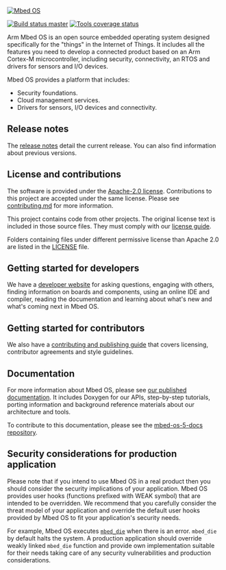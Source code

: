 [![Mbed OS][mbed-os-logo]][mbed-os-link]

[![Build status master][mbed-master-svg]][mbed-master]
[![Tools coverage status][mbed-coveralls-tools-svg]][mbed-coveralls-tools]

[mbed-os-logo]: logo.png
[mbed-os-link]: https://www.mbed.com/en/platform/mbed-os/
[mbed-master]: https://github.com/ARMmbed/mbed-os/actions/workflows/basic_checks.yml
[mbed-master-svg]: https://github.com/ARMmbed/mbed-os/actions/workflows/basic_checks.yml/badge.svg
[mbed-coveralls-tools]: https://coveralls.io/github/ARMmbed/mbed-os?branch=master
[mbed-coveralls-tools-svg]: https://coveralls.io/repos/github/ARMmbed/mbed-os/badge.svg?branch=master

Arm Mbed OS is an open source embedded operating system designed specifically for the "things" in the Internet of Things. It includes all the features you need to develop a connected product based on an Arm Cortex-M microcontroller, including security, connectivity, an RTOS and drivers for sensors and I/O devices.

Mbed OS provides a platform that includes:

- Security foundations.
- Cloud management services.
- Drivers for sensors, I/O devices and connectivity.

## Release notes
The [release notes](https://os.mbed.com/releases) detail the current release. You can also find information about previous versions.

## License and contributions

The software is provided under the [Apache-2.0 license](LICENSE-apache-2.0.txt). Contributions to this project are accepted under the same license. Please see [contributing.md](CONTRIBUTING.md) for more information.

This project contains code from other projects. The original license text is included in those source files. They must comply with our [license guide](https://os.mbed.com/docs/mbed-os/latest/contributing/license.html).

Folders containing files under different permissive license than Apache 2.0 are listed in the [LICENSE](LICENSE.md) file.

## Getting started for developers

We have a [developer website](https://os.mbed.com) for asking questions, engaging with others, finding information on boards and components, using an online IDE and compiler, reading the documentation and learning about what's new and what's coming next in Mbed OS.

## Getting started for contributors

We also have a [contributing and publishing guide](https://os.mbed.com/contributing/) that covers licensing, contributor agreements and style guidelines.

## Documentation

For more information about Mbed OS, please see [our published documentation](https://os.mbed.com/docs/latest). It includes Doxygen for our APIs, step-by-step tutorials, porting information and background reference materials about our architecture and tools.

To contribute to this documentation, please see the [mbed-os-5-docs repository](https://github.com/ARMmbed/mbed-os-5-docs).

## Security considerations for production application

Please note that if you intend to use Mbed OS in a real product then you should consider the security implications of your application. Mbed OS provides user hooks (functions prefixed with WEAK symbol) that are intended to be overridden. We recommend that you carefully consider the threat model of your application and override the default user hooks provided by Mbed OS to fit your application's security needs.

For example, Mbed OS executes [`mbed_die`](https://github.com/ARMmbed/mbed-os/blob/master/platform/source/mbed_board.c#L26) when there is an error. `mbed_die` by default halts the system. A production application should override weakly linked `mbed_die` function and provide own implementation suitable for their needs taking care of any security vulnerabilities and production considerations. 
